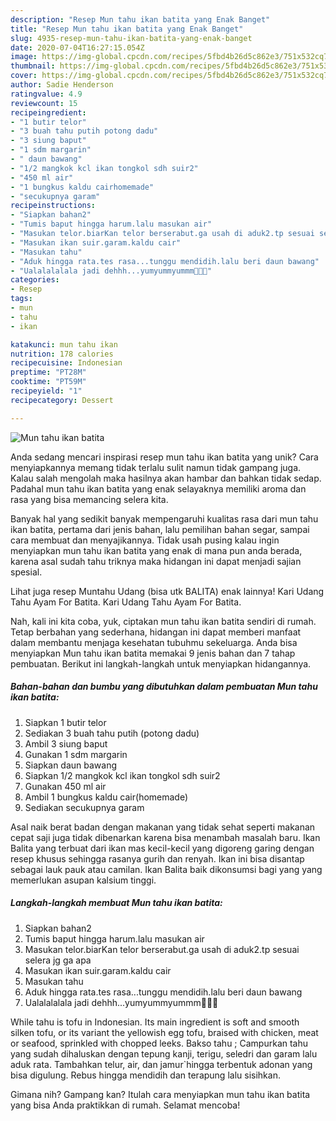 ```yaml
---
description: "Resep Mun tahu ikan batita yang Enak Banget"
title: "Resep Mun tahu ikan batita yang Enak Banget"
slug: 4935-resep-mun-tahu-ikan-batita-yang-enak-banget
date: 2020-07-04T16:27:15.054Z
image: https://img-global.cpcdn.com/recipes/5fbd4b26d5c862e3/751x532cq70/mun-tahu-ikan-batita-foto-resep-utama.jpg
thumbnail: https://img-global.cpcdn.com/recipes/5fbd4b26d5c862e3/751x532cq70/mun-tahu-ikan-batita-foto-resep-utama.jpg
cover: https://img-global.cpcdn.com/recipes/5fbd4b26d5c862e3/751x532cq70/mun-tahu-ikan-batita-foto-resep-utama.jpg
author: Sadie Henderson
ratingvalue: 4.9
reviewcount: 15
recipeingredient:
- "1 butir telor"
- "3 buah tahu putih potong dadu"
- "3 siung baput"
- "1 sdm margarin"
- " daun bawang"
- "1/2 mangkok kcl ikan tongkol sdh suir2"
- "450 ml air"
- "1 bungkus kaldu cairhomemade"
- "secukupnya garam"
recipeinstructions:
- "Siapkan bahan2"
- "Tumis baput hingga harum.lalu masukan air"
- "Masukan telor.biarKan telor berserabut.ga usah di aduk2.tp sesuai selera jg ga apa"
- "Masukan ikan suir.garam.kaldu cair"
- "Masukan tahu"
- "Aduk hingga rata.tes rasa...tunggu mendidih.lalu beri daun bawang"
- "Ualalalalala jadi dehhh...yumyummyummm🤤🤤🤤"
categories:
- Resep
tags:
- mun
- tahu
- ikan

katakunci: mun tahu ikan 
nutrition: 178 calories
recipecuisine: Indonesian
preptime: "PT28M"
cooktime: "PT59M"
recipeyield: "1"
recipecategory: Dessert

---
```



![Mun tahu ikan batita](https://img-global.cpcdn.com/recipes/5fbd4b26d5c862e3/751x532cq70/mun-tahu-ikan-batita-foto-resep-utama.jpg)

Anda sedang mencari inspirasi resep mun tahu ikan batita yang unik? Cara menyiapkannya memang tidak terlalu sulit namun tidak gampang juga. Kalau salah mengolah maka hasilnya akan hambar dan bahkan tidak sedap. Padahal mun tahu ikan batita yang enak selayaknya memiliki aroma dan rasa yang bisa memancing selera kita.

Banyak hal yang sedikit banyak mempengaruhi kualitas rasa dari mun tahu ikan batita, pertama dari jenis bahan, lalu pemilihan bahan segar, sampai cara membuat dan menyajikannya. Tidak usah pusing kalau ingin menyiapkan mun tahu ikan batita yang enak di mana pun anda berada, karena asal sudah tahu triknya maka hidangan ini dapat menjadi sajian spesial.

Lihat juga resep Muntahu Udang (bisa utk BALITA) enak lainnya! Kari Udang Tahu Ayam For Batita. Kari Udang Tahu Ayam For Batita.


Nah, kali ini kita coba, yuk, ciptakan mun tahu ikan batita sendiri di rumah. Tetap berbahan yang sederhana, hidangan ini dapat memberi manfaat dalam membantu menjaga kesehatan tubuhmu sekeluarga. Anda bisa menyiapkan Mun tahu ikan batita memakai 9 jenis bahan dan 7 tahap pembuatan. Berikut ini langkah-langkah untuk menyiapkan hidangannya.

<!--inarticleads1-->

##### Bahan-bahan dan bumbu yang dibutuhkan dalam pembuatan Mun tahu ikan batita:

1. Siapkan 1 butir telor
1. Sediakan 3 buah tahu putih (potong dadu)
1. Ambil 3 siung baput
1. Gunakan 1 sdm margarin
1. Siapkan  daun bawang
1. Siapkan 1/2 mangkok kcl ikan tongkol sdh suir2
1. Gunakan 450 ml air
1. Ambil 1 bungkus kaldu cair(homemade)
1. Sediakan secukupnya garam


Asal naik berat badan dengan makanan yang tidak sehat seperti makanan cepat saji juga tidak dibenarkan karena bisa menambah masalah baru. Ikan Balita yang terbuat dari ikan mas kecil-kecil yang digoreng garing dengan resep khusus sehingga rasanya gurih dan renyah. Ikan ini bisa disantap sebagai lauk pauk atau camilan. Ikan Balita baik dikonsumsi bagi yang yang memerlukan asupan kalsium tinggi. 

<!--inarticleads2-->

##### Langkah-langkah membuat Mun tahu ikan batita:

1. Siapkan bahan2
1. Tumis baput hingga harum.lalu masukan air
1. Masukan telor.biarKan telor berserabut.ga usah di aduk2.tp sesuai selera jg ga apa
1. Masukan ikan suir.garam.kaldu cair
1. Masukan tahu
1. Aduk hingga rata.tes rasa...tunggu mendidih.lalu beri daun bawang
1. Ualalalalala jadi dehhh...yumyummyummm🤤🤤🤤


While tahu is tofu in Indonesian. Its main ingredient is soft and smooth silken tofu, or its variant the yellowish egg tofu, braised with chicken, meat or seafood, sprinkled with chopped leeks. Bakso tahu ; Campurkan tahu yang sudah dihaluskan dengan tepung kanji, terigu, seledri dan garam lalu aduk rata. Tambahkan telur, air, dan jamur`hingga terbentuk adonan yang bisa digulung. Rebus hingga mendidih dan terapung lalu sisihkan. 

Gimana nih? Gampang kan? Itulah cara menyiapkan mun tahu ikan batita yang bisa Anda praktikkan di rumah. Selamat mencoba!
